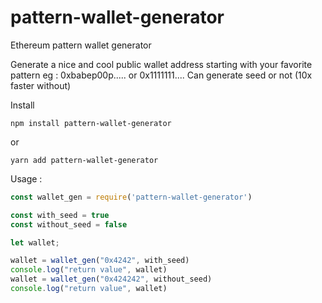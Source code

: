 # pattern-wallet-generator

Ethereum pattern wallet generator

Generate a nice and cool public wallet address starting with your favorite pattern 
eg : 0xbabep00p..... or 0x1111111....
Can generate seed or not (10x faster without)

Install 

```
npm install pattern-wallet-generator
```
or 

```
yarn add pattern-wallet-generator
```

Usage : 

```js
const wallet_gen = require('pattern-wallet-generator')

const with_seed = true
const without_seed = false

let wallet;

wallet = wallet_gen("0x4242", with_seed)
console.log("return value", wallet)
wallet = wallet_gen("0x424242", without_seed)
console.log("return value", wallet)
```
